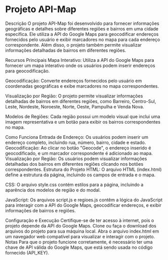 # Projeto API-Map

Descrição
O projeto API-Map foi desenvolvido para fornecer informações geográficas e detalhes sobre diferentes regiões e bairros em uma cidade específica. Ele utiliza a API do Google Maps para geocodificar endereços fornecidos pelo usuário e exibir marcadores no mapa para cada endereço correspondente. Além disso, o projeto também permite visualizar informações detalhadas de bairros em diferentes regiões.

Recursos Principais
Mapa Interativo: Utiliza a API do Google Maps para fornecer um mapa interativo onde os usuários podem inserir endereços para geocodificação.

Geocodificação: Converte endereços fornecidos pelo usuário em coordenadas geográficas e exibe marcadores no mapa correspondentes.

Visualização por Região: O projeto permite visualizar informações detalhadas de bairros em diferentes regiões, como Barreiro, Centro-Sul, Leste, Nordeste, Noroeste, Norte, Oeste, Pampulha e Venda Nova.

Modelos de Regiões: Cada região possui um modelo visual que inclui uma imagem representativa e um botão para exibir os bairros correspondentes no mapa.

Como Funciona
Entrada de Endereço: Os usuários podem inserir um endereço completo, incluindo rua, número, bairro, cidade e estado.
Geocodificação: Ao clicar no botão "Geocode", o endereço inserido é geocodificado, e um marcador correspondente é adicionado ao mapa.
Visualização por Região: Os usuários podem visualizar informações detalhadas dos bairros em diferentes regiões clicando nos botões correspondentes.
Estrutura do Projeto
HTML: O arquivo HTML (index.html) define a estrutura da página, incluindo os campos de entrada e o mapa.

CSS: O arquivo style.css contém estilos para a página, incluindo a aparência dos modelos de região e do modal.

JavaScript: Os arquivos script.js e regioes.js contêm a lógica do JavaScript para interagir com a API do Google Maps, geocodificar endereços, e exibir informações de bairros e regiões.

Configuração e Execução
Certifique-se de ter acesso à internet, pois o projeto depende da API do Google Maps.
Clone ou faça o download dos arquivos do projeto para sua máquina local.
Abra o arquivo index.html em um navegador web compatível para visualizar e interagir com o projeto.
Notas
Para que o projeto funcione corretamente, é necessário ter uma chave de API válida do Google Maps, que está sendo usada no código fornecido (API_KEY).
